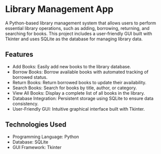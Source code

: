 # Library Management App

A Python-based library management system that allows users to perform essential library operations, such as adding, borrowing, returning, and searching for books. This project includes a user-friendly GUI built with Tkinter and uses SQLite as the database for managing library data.

## Features

- Add Books: Easily add new books to the library database.
- Borrow Books: Borrow available books with automated tracking of borrowed status.
- Return Books: Return borrowed books to update their availability.
- Search Books: Search for books by title, author, or category.
- View All Books: Display a complete list of all books in the library.
- Database Integration: Persistent storage using SQLite to ensure data consistency.
- User-Friendly GUI: Intuitive graphical interface built with Tkinter.

## Technologies Used

- Programming Language: Python
- Database: SQLite
- GUI Framework: Tkinter

